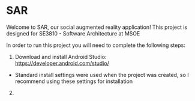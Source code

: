# SAR

Welcome to SAR, our social augmented reality application!
This project is designed for SE3810 - Software Architecture at MSOE

In order to run this project you will need to complete the following steps:
1) Download and install Android Studio: https://developer.android.com/studio/
  * Standard install settings were used when the project was created, so I recommend using these settings for installation
2) 
